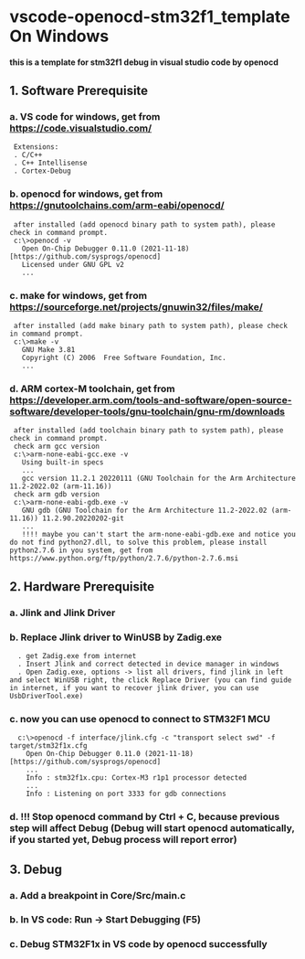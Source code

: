 # vscode-openocd-stm32f1_template On Windows
#### this is a template for stm32f1 debug in visual studio code by openocd
## 1. Software Prerequisite
   ### a. VS code for windows, get from https://code.visualstudio.com/
     Extensions:
     . C/C++
     . C++ Intellisense
     . Cortex-Debug
   ### b. openocd for windows, get from https://gnutoolchains.com/arm-eabi/openocd/
     after installed (add openocd binary path to system path), please check in command prompt.
     c:\>openocd -v
       Open On-Chip Debugger 0.11.0 (2021-11-18) [https://github.com/sysprogs/openocd]
       Licensed under GNU GPL v2
       ...
   ### c. make for windows, get from https://sourceforge.net/projects/gnuwin32/files/make/
     after installed (add make binary path to system path), please check in command prompt.
     c:\>make -v
       GNU Make 3.81
       Copyright (C) 2006  Free Software Foundation, Inc.
       ...
   ### d. ARM cortex-M toolchain, get from https://developer.arm.com/tools-and-software/open-source-software/developer-tools/gnu-toolchain/gnu-rm/downloads
     after installed (add toolchain binary path to system path), please check in command prompt.
     check arm gcc version
     c:\>arm-none-eabi-gcc.exe -v
       Using built-in specs
       ...
       gcc version 11.2.1 20220111 (GNU Toolchain for the Arm Architecture 11.2-2022.02 (arm-11.16))
     check arm gdb version
     c:\>arm-none-eabi-gdb.exe -v
       GNU gdb (GNU Toolchain for the Arm Architecture 11.2-2022.02 (arm-11.16)) 11.2.90.20220202-git
       ...
       !!!! maybe you can't start the arm-none-eabi-gdb.exe and notice you do not find python27.dll, to solve this problem, please install python2.7.6 in you system, get from https://www.python.org/ftp/python/2.7.6/python-2.7.6.msi
## 2. Hardware Prerequisite
   ### a. Jlink and Jlink Driver
   ### b. Replace Jlink driver to WinUSB by Zadig.exe
      . get Zadig.exe from internet
      . Insert Jlink and correct detected in device manager in windows
      . Open Zadig.exe, options -> list all drivers, find jlink in left and select WinUSB right, the click Replace Driver (you can find guide in internet, if you want to recover jlink driver, you can use UsbDriverTool.exe)
   ### c. now you can use openocd to connect to STM32F1 MCU
      c:\>openocd -f interface/jlink.cfg -c "transport select swd" -f target/stm32f1x.cfg
        Open On-Chip Debugger 0.11.0 (2021-11-18) [https://github.com/sysprogs/openocd]
        ...
        Info : stm32f1x.cpu: Cortex-M3 r1p1 processor detected
        ...
        Info : Listening on port 3333 for gdb connections
   ### d. !!! Stop openocd command by Ctrl + C, because previous step will affect Debug (Debug will start openocd automatically, if you started yet, Debug process will report error)
## 3. Debug
   ### a. Add a breakpoint in Core/Src/main.c
   ### b. In VS code: Run -> Start Debugging (F5)
   ### c. Debug STM32F1x in VS code by openocd successfully

